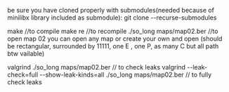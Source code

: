 be sure you have cloned properly with submodules(needed because of minilibx library included as submodule):
git clone --recurse-submodules <path>

make //to compile 
make re //to recompile
./so_long maps/map02.ber 
//to open map 02 you can open any map 
or create your own and open (should be rectangular, surrounded by 11111, one E , one P, as many C but all path btw vailable)

valgrind ./so_long maps/map02.ber // to check leaks
valgrind --leak-check=full --show-leak-kinds=all ./so_long maps/map02.ber // to fully check leaks


